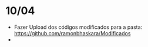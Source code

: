 # 10/04

- Fazer Upload dos códigos modificados para a pasta: https://github.com/ramonbhaskara/Modificados
- 
